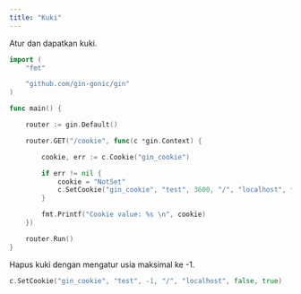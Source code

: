 ```yaml
---
title: "Kuki"
---
```


Atur dan dapatkan kuki.

```go
import (
    "fmt"

    "github.com/gin-gonic/gin"
)

func main() {

    router := gin.Default()

    router.GET("/cookie", func(c *gin.Context) {

        cookie, err := c.Cookie("gin_cookie")

        if err != nil {
            cookie = "NotSet"
            c.SetCookie("gin_cookie", "test", 3600, "/", "localhost", false, true)
        }

        fmt.Printf("Cookie value: %s \n", cookie)
    })

    router.Run()
}
```

Hapus kuki dengan mengatur usia maksimal ke -1.

```go
c.SetCookie("gin_cookie", "test", -1, "/", "localhost", false, true)
```
